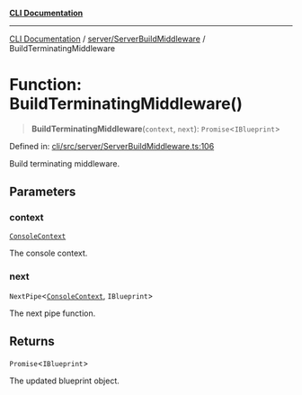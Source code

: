 [**CLI Documentation**](../../../README.md)

***

[CLI Documentation](../../../README.md) / [server/ServerBuildMiddleware](../README.md) / BuildTerminatingMiddleware

# Function: BuildTerminatingMiddleware()

> **BuildTerminatingMiddleware**(`context`, `next`): `Promise`\<`IBlueprint`\>

Defined in: [cli/src/server/ServerBuildMiddleware.ts:106](https://github.com/stonemjs/cli/blob/f139573d7f6e29779d41fb031ed261bfcad59d09/src/server/ServerBuildMiddleware.ts#L106)

Build terminating middleware.

## Parameters

### context

[`ConsoleContext`](../../../declarations/interfaces/ConsoleContext.md)

The console context.

### next

`NextPipe`\<[`ConsoleContext`](../../../declarations/interfaces/ConsoleContext.md), `IBlueprint`\>

The next pipe function.

## Returns

`Promise`\<`IBlueprint`\>

The updated blueprint object.
